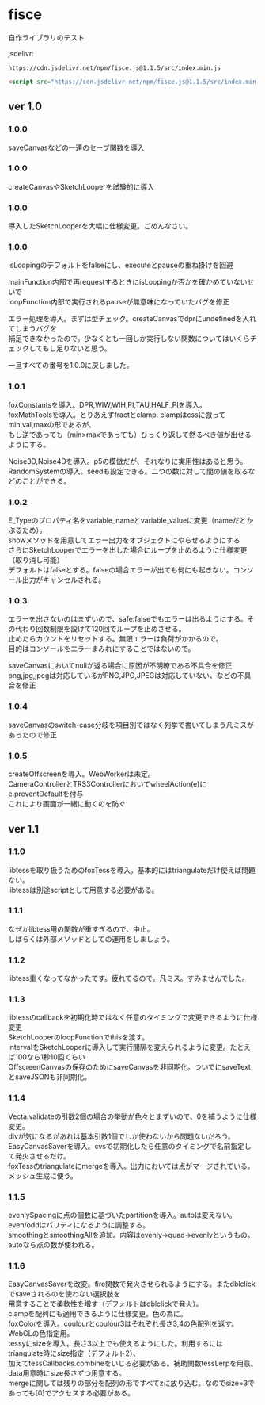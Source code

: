 # fisce
自作ライブラリのテスト

jsdelivr:

```
https://cdn.jsdelivr.net/npm/fisce.js@1.1.5/src/index.min.js
```

```html
<script src="https://cdn.jsdelivr.net/npm/fisce.js@1.1.5/src/index.min.js"></script>
```

## ver 1.0

### 1.0.0  
saveCanvasなどの一連のセーブ関数を導入  
### 1.0.0  
createCanvasやSketchLooperを試験的に導入  
### 1.0.0  
導入したSketchLooperを大幅に仕様変更。ごめんなさい。  
### 1.0.0  
isLoopingのデフォルトをfalseにし、executeとpauseの重ね掛けを回避  

mainFunction内部で再requestするときにisLoopingか否かを確かめていないせいで  
loopFunction内部で実行されるpauseが無意味になっていたバグを修正  

エラー処理を導入。まずは型チェック。createCanvasでdprにundefinedを入れてしまうバグを  
補足できなかったので。少なくとも一回しか実行しない関数についてはいくらチェックしてもし足りないと思う。  

一旦すべての番号を1.0.0に戻しました。  

### 1.0.1  
foxConstantsを導入。DPR,WIW,WIH,PI,TAU,HALF_PIを導入。   
foxMathToolsを導入。とりあえずfractとclamp. clampはcssに倣ってmin,val,maxの形であるが、  
もし逆であっても（min>maxであっても）ひっくり返して然るべき値が出せるようにする。  

Noise3D,Noise4Dを導入。p5の模倣だが、それなりに実用性はあると思う。  
RandomSystemの導入。seedも設定できる。二つの数に対して間の値を取るなどのことができる。  

### 1.0.2  
E_Typeのプロパティ名をvariable_nameとvariable_valueに変更（nameだとかぶるため）。  
showメソッドを用意してエラー出力をオブジェクトにやらせるようにする  
さらにSketchLooperでエラーを出した場合にループを止めるように仕様変更（取り消し可能）  
デフォルトはfalseとする。falseの場合エラーが出ても何にも起きない。コンソール出力がキャンセルされる。  

### 1.0.3
エラーを出さないのはまずいので、safe:falseでもエラーは出るようにする。その代わり回数制限を設けて120回でループを止めさせる。  
止めたらカウントをリセットする。無限エラーは負荷がかかるので。  
目的はコンソールをエラーまみれにすることではないので。  

saveCanvasにおいてnullが返る場合に原因が不明瞭である不具合を修正  
png,jpg,jpegは対応しているがPNG,JPG,JPEGは対応していない、などの不具合を修正  

### 1.0.4
saveCanvasのswitch-case分岐を項目別ではなく列挙で書いてしまう凡ミスがあったので修正  

### 1.0.5
createOffscreenを導入。WebWorkerは未定。  
CameraControllerとTRS3ControllerにおいてwheelAction(e)にe.preventDefaultを付与  
これにより画面が一緒に動くのを防ぐ  

## ver 1.1

### 1.1.0
libtessを取り扱うためのfoxTessを導入。基本的にはtriangulateだけ使えば問題ない。  
libtessは別途scriptとして用意する必要がある。  

### 1.1.1
なぜかlibtess用の関数が重すぎるので、中止。  
しばらくは外部メソッドとしての運用をしましょう。  

### 1.1.2
libtess重くなってなかったです。疲れてるので。凡ミス。すみませんでした。  

### 1.1.3
libtessのcallbackを初期化時ではなく任意のタイミングで変更できるように仕様変更  
SketchLooperのloopFunctionでthisを渡す。  
intervalをSketchLooperに導入して実行間隔を変えられるように変更。たとえば100なら1秒10回くらい  
OffscreenCanvasの保存のためにsaveCanvasを非同期化。ついでにsaveTextとsaveJSONも非同期化。  

### 1.1.4
Vecta.validateの引数2個の場合の挙動が色々とまずいので、0を補うように仕様変更。  
divが気になるがあれは基本引数1個でしか使わないから問題ないだろう。  
EasyCanvasSaverを導入。cvsで初期化したら任意のタイミングで名前指定して発火させるだけ。  
foxTessのtriangulateにmergeを導入。出力においては点がマージされている。メッシュ生成に使う。  

### 1.1.5
evenlySpacingに点の個数に基づいたpartitionを導入。autoは変えない。even/oddはパリティになるように調整する。  
smoothingとsmoothingAllを追加。内容はevenly->quad->evenlyというもの。autoなら点の数が使われる。  

### 1.1.6
EasyCanvasSaverを改変。fire関数で発火させられるようにする。またdblclickでsaveされるのを使わない選択肢を  
用意することで柔軟性を増す（デフォルトはdblclickで発火）。  
clampを配列にも適用できるように仕様変更。色の為に。  
foxColorを導入。coulourとcoulour3はそれぞれ長さ3,4の色配列を返す。WebGLの色指定用。  
tessyにsizeを導入。長さ3以上でも使えるようにした。利用するにはtriangulate時にsize指定（デフォルト2）、  
加えてtessCallbacks.combineをいじる必要がある。補助関数tessLerpを用意。data用意時にsize長さずつ用意する。  
mergeに関しては残りの部分を配列の形ですべてzに放り込む。なのでsize=3であっても[0]でアクセスする必要がある。  
